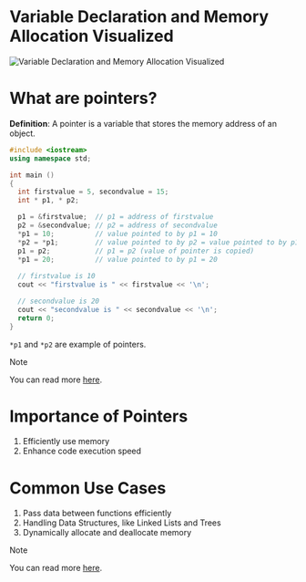 # Variable Declaration and Memory Allocation Visualized
![Variable Declaration and Memory Allocation Visualized](https://img.brainkart.com/imagebk37/yXA2fgw.jpg)

# What are pointers?
**Definition**: A pointer is a variable that stores the memory address of an object.

```c++
#include <iostream>
using namespace std;

int main ()
{
  int firstvalue = 5, secondvalue = 15;
  int * p1, * p2;

  p1 = &firstvalue;  // p1 = address of firstvalue
  p2 = &secondvalue; // p2 = address of secondvalue
  *p1 = 10;          // value pointed to by p1 = 10
  *p2 = *p1;         // value pointed to by p2 = value pointed to by p1
  p1 = p2;           // p1 = p2 (value of pointer is copied)
  *p1 = 20;          // value pointed to by p1 = 20
  
  // firstvalue is 10
  cout << "firstvalue is " << firstvalue << '\n';

  // secondvalue is 20
  cout << "secondvalue is " << secondvalue << '\n';
  return 0;
}
```

```*p1``` and ```*p2``` are example of pointers.

> [!NOTE]
> You can read more [here](https://learn.microsoft.com/en-us/cpp/cpp/pointers-cpp?view=msvc-170#:~:text=A%20pointer%20is%20a%20variable,arrays%20or%20other%20data%20structures.).

# Importance of Pointers
1. Efficiently use memory
2. Enhance code execution speed

# Common Use Cases
1. Pass data between functions efficiently
2. Handling Data Structures, like Linked Lists and Trees
3. Dynamically allocate and deallocate memory

> [!NOTE]
> You can read more [here](https://www.linkedin.com/pulse/importance-pointer-constants-modern/).
